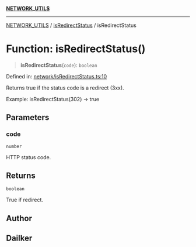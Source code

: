 [**NETWORK_UTILS**](../../README.md)

***

[NETWORK_UTILS](../../README.md) / [isRedirectStatus](../README.md) / isRedirectStatus

# Function: isRedirectStatus()

> **isRedirectStatus**(`code`): `boolean`

Defined in: [network/isRedirectStatus.ts:10](https://github.com/dailker/everyutil/blob/26e2bb73429918cf0d08899e9efd90b82a42c92e/src/network/isRedirectStatus.ts#L10)

Returns true if the status code is a redirect (3xx).

Example: isRedirectStatus(302) → true

## Parameters

### code

`number`

HTTP status code.

## Returns

`boolean`

True if redirect.

## Author

## Dailker
